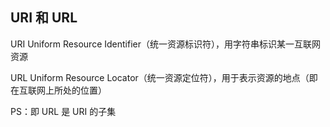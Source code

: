 ## URI 和 URL

URI Uniform Resource Identifier（统一资源标识符），用字符串标识某一互联网资源

URL Uniform Resource Locator（统一资源定位符），用于表示资源的地点（即在互联网上所处的位置）

PS：即 URL 是 URI 的子集